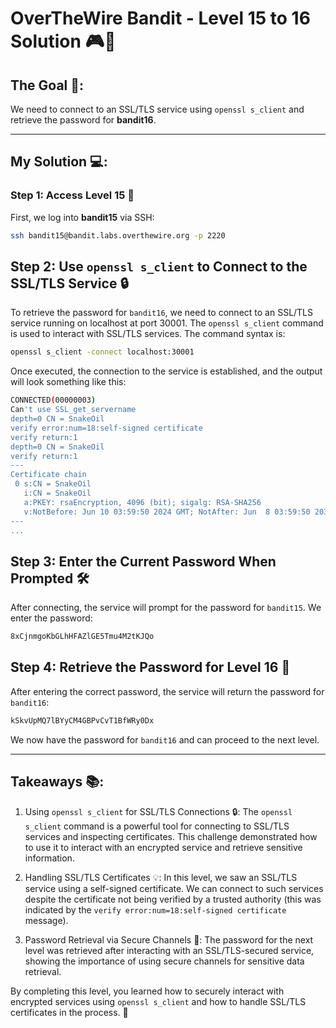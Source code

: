 # OverTheWire Bandit - Level 15 to 16 Solution 🎮🔐

## The Goal 🎯:
We need to connect to an SSL/TLS service using `openssl s_client` and retrieve the password for **bandit16**.

---

## My Solution 💻:

### Step 1: Access Level 15 🔑
First, we log into **bandit15** via SSH:

```bash
ssh bandit15@bandit.labs.overthewire.org -p 2220
```

## Step 2: Use `openssl s_client` to Connect to the SSL/TLS Service 🔒
To retrieve the password for `bandit16`, we need to connect to an SSL/TLS service running on localhost at port 30001. The `openssl s_client` command is used to interact with SSL/TLS services. The command syntax is:

```bash
openssl s_client -connect localhost:30001
```

Once executed, the connection to the service is established, and the output will look something like this:

```bash
CONNECTED(00000003)
Can't use SSL_get_servername
depth=0 CN = SnakeOil
verify error:num=18:self-signed certificate
verify return:1
depth=0 CN = SnakeOil
verify return:1
---
Certificate chain
 0 s:CN = SnakeOil
   i:CN = SnakeOil
   a:PKEY: rsaEncryption, 4096 (bit); sigalg: RSA-SHA256
   v:NotBefore: Jun 10 03:59:50 2024 GMT; NotAfter: Jun  8 03:59:50 2034 GMT
---
...
```

## Step 3: Enter the Current Password When Prompted 🛠️
After connecting, the service will prompt for the password for `bandit15`. We enter the password:

```bash
8xCjnmgoKbGLhHFAZlGE5Tmu4M2tKJQo
```

## Step 4: Retrieve the Password for Level 16 🔑
After entering the correct password, the service will return the password for `bandit16`:

```bash
kSkvUpMQ7lBYyCM4GBPvCvT1BfWRy0Dx
```

We now have the password for `bandit16` and can proceed to the next level.

---

## Takeaways 📚:

1. Using `openssl s_client` for SSL/TLS Connections 🔒: The `openssl s_client` command is a powerful tool for connecting to SSL/TLS services and inspecting certificates. This challenge demonstrated how to use it to interact with an encrypted service and retrieve sensitive information.

2. Handling SSL/TLS Certificates 💡: In this level, we saw an SSL/TLS service using a self-signed certificate. We can connect to such services despite the certificate not being verified by a trusted authority (this was indicated by the `verify error:num=18:self-signed certificate` message).

3. Password Retrieval via Secure Channels 🔑: The password for the next level was retrieved after interacting with an SSL/TLS-secured service, showing the importance of using secure channels for sensitive data retrieval.

By completing this level, you learned how to securely interact with encrypted services using `openssl s_client` and how to handle SSL/TLS certificates in the process. 🚀
